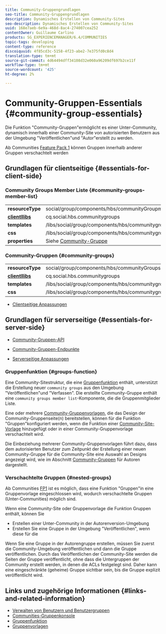 ```yaml
---
title: Community-Gruppengrundlagen
seo-title: Community-Gruppengrundlagen
description: Dynamisches Erstellen von Community-Sites
seo-description: Dynamisches Erstellen von Community-Sites
uuid: 168e7aeb-6e9a-468d-8ac4-274007cea252
contentOwner: Guillaume Carlino
products: SG_EXPERIENCEMANAGER/6.4/COMMUNITIES
topic-tags: developing
content-type: reference
discoiquuid: 4f85cd3c-5158-4f23-abe2-7e375fd0c8d4
translation-type: tm+mt
source-git-commit: 4d64494dff34108d32e060a96209df697b2ce11f
workflow-type: tm+mt
source-wordcount: '425'
ht-degree: 2%

---
```



# Community-Gruppen-Essentials {#community-group-essentials}

Die Funktion &quot;Community-Gruppen&quot;ermöglicht es einer Unter-Community, dynamisch innerhalb einer Community-Site von autorisierten Benutzern aus der Umgebung &quot;Veröffentlichen&quot;und &quot;Autor&quot;erstellt zu werden.

Ab Communities [Feature Pack 1](deploy-communities.md#latestfeaturepack) können Gruppen innerhalb anderer Gruppen verschachtelt werden

## Grundlagen für clientseitige {#essentials-for-client-side}

### Community Groups Member Liste {#community-groups-member-list}

<table> 
 <tbody>
  <tr>
   <td> <strong>resourceType</strong></td> 
   <td>social/group/components/hbs/communityGroupmitgliedlist</td> 
  </tr>
  <tr>
   <td> <a href="clientlibs.md"><strong>clientllibs</strong></a></td> 
   <td>cq.social.hbs.communitygroups</td> 
  </tr>
  <tr>
   <td> <strong>templates</strong></td> 
   <td> /libs/social/group/components/hbs/communitygroupmemberlist/communitygroupmemberlist.hbs<br /> </td> 
  </tr>
  <tr>
   <td> <strong>css</strong></td> 
   <td> /libs/social/group/components/hbs/communitygroupmemberlist/clientlibs/memberList.css</td> 
  </tr>
  <tr>
   <td><strong>properties</strong></td> 
   <td>Siehe <a href="creating-groups.md">Community-Gruppe</a></td> 
  </tr>
 </tbody>
</table>

### Community-Gruppen {#community-groups}

<table> 
 <tbody>
  <tr>
   <td> <strong>resourceType</strong></td> 
   <td>social/group/components/hbs/communityGroups</td> 
  </tr>
  <tr>
   <td> <a href="clientlibs.md"><strong>clientllibs</strong></a></td> 
   <td>cq.social.hbs.communitygroups</td> 
  </tr>
  <tr>
   <td> <strong>templates</strong></td> 
   <td> /libs/social/group/components/hbs/communitygroups/communitygroups.hbs<br /> </td> 
  </tr>
  <tr>
   <td> <strong>css</strong></td> 
   <td> /libs/social/group/components/hbs/communitygroupmemberlist/clientlibs/communitygroups.css</td> 
  </tr>
 </tbody>
</table>

* [Clientseitige Anpassungen](client-customize.md)

## Grundlagen für serverseitige {#essentials-for-server-side}

* [Community-Gruppen-API](https://helpx.adobe.com/experience-manager/6-4/sites/developing/using/reference-materials/javadoc/com/adobe/cq/social/group/client/api/package-summary.html)

* [Community-Gruppen-Endpunkte](https://helpx.adobe.com/experience-manager/6-4/sites/developing/using/reference-materials/javadoc/com/adobe/cq/social/group/client/endpoints/package-summary.html)

* [Serverseitige Anpassungen](server-customize.md)

### Gruppenfunktion {#groups-function}

Eine Community-Sitestruktur, die eine [Gruppenfunktion](functions.md#groups-function) enthält, unterstützt die Erstellung neuer `community groups` aus den Umgebung &quot;Veröffentlichen&quot;und &quot;Verfassen&quot;. Die erstellte Community-Gruppe enthält eine `community groups member list`-Komponente, die die Gruppenmitglieder Liste.

Eine oder mehrere [Community-Gruppenvorlagen](tools-groups.md), die das Design der Community-Gruppenseite(n) bereitstellen, können für die Funktion &quot;Gruppen&quot;konfiguriert werden, wenn die Funktion einer [Community-Site-Vorlage](sites.md) hinzugefügt oder in einer Community-Gruppenvorlage verschachtelt wird.

Die Einbeziehung mehrerer Community-Gruppenvorlagen führt dazu, dass dem autorisierten Benutzer zum Zeitpunkt der Erstellung einer neuen Community-Gruppe für die Community-Site eine Auswahl an Designs angezeigt wird, wie im Abschnitt [Community-Gruppen](creating-groups.md) für Autoren dargestellt.

### Verschachtelte Gruppen {#nested-groups}

Ab Communities [FP1](deploy-communities.md#latestfeaturepack) ist es möglich, dass eine Funktion &quot;Gruppen&quot;in eine Gruppenvorlage eingeschlossen wird, wodurch verschachtelte Gruppen (Unter-Communities) möglich sind.

Wenn eine Community-Site oder Gruppenvorlage die Funktion Gruppen enthält, können Sie

* Erstellen einer Unter-Community in der Autorenversion-Umgebung
* Erstellen Sie eine Gruppe in der Umgebung &quot;Veröffentlichen&quot;, wenn diese für die

Wenn Sie eine Gruppe in der Autorengruppe erstellen, müssen Sie zuerst die Community-Umgebung veröffentlichen und dann die Gruppe veröffentlichen. Durch das Veröffentlichen der Community-Site werden die Seiten der Gruppe veröffentlicht, ohne dass die Untergruppen der Community erstellt werden, in denen die ACLs festgelegt sind. Daher kann eine eingeschränkte (geheime) Gruppe sichtbar sein, bis die Gruppe explizit veröffentlicht wird.

## Links und zugehörige Informationen {#links-and-related-information}

* [Verwalten von Benutzern und Benutzergruppen](users.md)
* [Communities-Gruppenkonsole](groups.md)
* [Gruppenfunktion](functions.md#groups-function)
* [Gruppenvorlagen](tools-groups.md)

